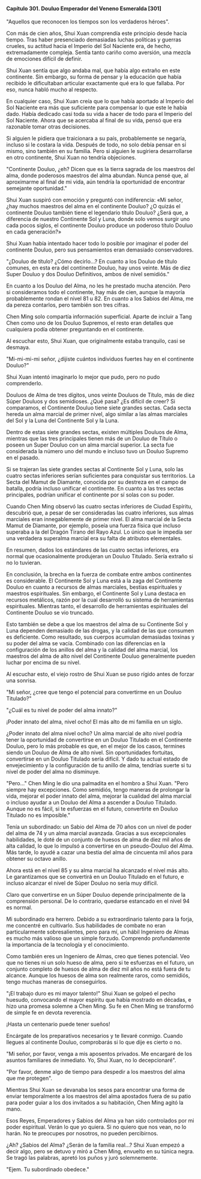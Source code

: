 
#### Capítulo 301. Douluo Emperador del Veneno Esmeralda [301]


"Aquellos que reconocen los tiempos son los verdaderos héroes".

Con más de cien años, Shui Xuan comprendía este principio desde hacía tiempo. Tras haber presenciado demasiadas luchas políticas y guerras crueles, su actitud hacia el Imperio del Sol Naciente era, de hecho, extremadamente compleja. Sentía tanto cariño como aversión, una mezcla de emociones difícil de definir.

Shui Xuan sentía que algo andaba mal, que había algo extraño en este continente. Sin embargo, su forma de pensar y la educación que había recibido le dificultaban articular exactamente qué era lo que fallaba. Por eso, nunca habló mucho al respecto.

En cualquier caso, Shui Xuan creía que lo que había aportado al Imperio del Sol Naciente era más que suficiente para compensar lo que este le había dado. Había dedicado casi toda su vida a hacer de todo para el Imperio del Sol Naciente. Ahora que se acercaba al final de su vida, pensó que era razonable tomar otras decisiones.

Si alguien le pidiera que traicionara a su país, probablemente se negaría, incluso si le costara la vida. Después de todo, no solo debía pensar en sí mismo, sino también en su familia. Pero si alguien le sugiriera desarrollarse en otro continente, Shui Xuan no tendría objeciones.

"Continente Douluo, ¿eh? Dicen que es la tierra sagrada de los maestros del alma, donde poderosos maestros del alma abundan. Nunca pensé que, al aproximarme al final de mi vida, aún tendría la oportunidad de encontrar semejante oportunidad."

Shui Xuan suspiró con emoción y preguntó con indiferencia: «Mi señor, ¿hay muchos maestros del alma en el continente Douluo? ¿O quizás el continente Douluo también tiene el legendario título Douluo? ¿Será que, a diferencia de nuestro Continente Sol y Luna, donde solo vemos surgir uno cada pocos siglos, el continente Douluo produce un poderoso título Douluo en cada generación?»

Shui Xuan había intentado hacer todo lo posible por imaginar el poder del continente Douluo, pero sus pensamientos eran demasiado conservadores.

"¿Douluo de título? ¿Cómo decirlo...? En cuanto a los Douluo de título comunes, en esta era del continente Douluo, hay unos veinte. Más de diez Super Douluo y dos Douluo Definitivos, ambos de nivel semidiós."

En cuanto a los Douluo del Alma, no les he prestado mucha atención. Pero si consideramos todo el continente, hay más de cien, aunque la mayoría probablemente rondan el nivel 81 u 82. En cuanto a los Sabios del Alma, me da pereza contarlos, pero también son tres cifras.

Chen Ming solo compartía información superficial. Aparte de incluir a Tang Chen como uno de los Douluo Supremos, el resto eran detalles que cualquiera podía obtener preguntando en el continente.

Al escuchar esto, Shui Xuan, que originalmente estaba tranquilo, casi se desmaya.

"Mi-mi-mi-mi señor, ¿dijiste cuántos individuos fuertes hay en el continente Douluo?"

Shui Xuan intentó imaginarlo lo mejor que pudo, pero no pudo comprenderlo.

Douluos de Alma de tres dígitos, unos veinte Douluos de Título, más de diez Súper Douluos y dos semidioses. ¿Qué pasa? ¿Es difícil de creer? Si comparamos, el Continente Douluo tiene siete grandes sectas. Cada secta hereda un alma marcial de primer nivel, algo similar a las almas marciales del Sol y la Luna del Continente Sol y la Luna.

Dentro de estas siete grandes sectas, existen múltiples Douluos de Alma, mientras que las tres principales tienen más de un Douluo de Título o poseen un Super Douluo con un alma marcial superior. La secta fue considerada la número uno del mundo e incluso tuvo un Douluo Supremo en el pasado.

Si se trajeran las siete grandes sectas al Continente Sol y Luna, solo las cuatro sectas inferiores serían suficientes para conquistar sus territorios. La Secta del Mamut de Diamante, conocida por su destreza en el campo de batalla, podría incluso unificar el continente. En cuanto a las tres sectas principales, podrían unificar el continente por sí solas con su poder.

Cuando Chen Ming observó las cuatro sectas inferiores de Ciudad Espíritu, descubrió que, a pesar de ser consideradas las cuatro inferiores, sus almas marciales eran innegablemente de primer nivel. El alma marcial de la Secta Mamut de Diamante, por ejemplo, poseía una fuerza física que incluso superaba a la del Dragón Tirano del Rayo Azul. Lo único que le impedía ser una verdadera superalma marcial era su falta de atributos elementales.

En resumen, dados los estándares de las cuatro sectas inferiores, era normal que ocasionalmente produjeran un Douluo Titulado. Sería extraño si no lo tuvieran.

En conclusión, la brecha en la fuerza de combate entre ambos continentes es considerable. El Continente Sol y Luna está a la zaga del Continente Douluo en cuanto a recursos de almas marciales, bestias espirituales y maestros espirituales. Sin embargo, el Continente Sol y Luna destaca en recursos metálicos, razón por la cual desarrolló su sistema de herramientas espirituales. Mientras tanto, el desarrollo de herramientas espirituales del Continente Douluo se vio truncado.

Esto también se debe a que los maestros del alma de su Continente Sol y Luna dependen demasiado de las drogas, y la calidad de las que consumen es deficiente. Como resultado, sus cuerpos acumulan demasiadas toxinas y su poder del alma se vacía. Combinado con las diferencias en la configuración de los anillos del alma y la calidad del alma marcial, los maestros del alma de alto nivel del Continente Douluo generalmente pueden luchar por encima de su nivel.

Al escuchar esto, el viejo rostro de Shui Xuan se puso rígido antes de forzar una sonrisa.

"Mi señor, ¿cree que tengo el potencial para convertirme en un Douluo Titulado?"

"¿Cuál es tu nivel de poder del alma innato?"

¡Poder innato del alma, nivel ocho! El más alto de mi familia en un siglo.

¿Poder innato del alma nivel ocho? Un alma marcial de alto nivel podría tener la oportunidad de convertirse en un Douluo Titulado en el Continente Douluo, pero lo más probable es que, en el mejor de los casos, termines siendo un Douluo de Alma de alto nivel. Sin oportunidades fortuitas, convertirse en un Douluo Titulado sería difícil. Y dado tu actual estado de envejecimiento y la configuración de tu anillo de alma, tendrías suerte si tu nivel de poder del alma no disminuye.

"Pero..." Chen Ming le dio una palmadita en el hombro a Shui Xuan. "Pero siempre hay excepciones. Como semidiós, tengo maneras de prolongar la vida, mejorar el poder innato del alma, mejorar la cualidad del alma marcial o incluso ayudar a un Douluo del Alma a ascender a Douluo Titulado. Aunque no es fácil, si te esfuerzas en el futuro, convertirte en Douluo Titulado no es imposible."

Tenía un subordinado: un Sabio del Alma de 70 años con un nivel de poder del alma de 74 y un alma marcial avanzada. Gracias a sus excepcionales habilidades, le doté de un conjunto de huesos de alma de diez mil años de alta calidad, lo que lo impulsó a convertirse en un pseudo-Douluo del Alma. Más tarde, lo ayudé a cazar una bestia del alma de cincuenta mil años para obtener su octavo anillo.

Ahora está en el nivel 85 y su alma marcial ha alcanzado el nivel más alto. Le garantizamos que se convertirá en un Douluo Titulado en el futuro, e incluso alcanzar el nivel de Súper Douluo no sería muy difícil.

Claro que convertirse en un Súper Douluo depende principalmente de la comprensión personal. De lo contrario, quedarse estancado en el nivel 94 es normal.

Mi subordinado era herrero. Debido a su extraordinario talento para la forja, me concentré en cultivarlo. Sus habilidades de combate no eran particularmente sobresalientes, pero para mí, un hábil Ingeniero de Almas es mucho más valioso que un simple forzudo. Comprendo profundamente la importancia de la tecnología y el conocimiento.

Como también eres un Ingeniero de Almas, creo que tienes potencial. Veo que no tienes ni un solo hueso de alma, pero si te esfuerzas en el futuro, un conjunto completo de huesos de alma de diez mil años no está fuera de tu alcance. Aunque los huesos de alma son realmente raros, como semidiós, tengo muchas maneras de conseguirlos.

"¡El trabajo duro es mi mayor talento!" Shui Xuan se golpeó el pecho huesudo, convocando el mayor espíritu que había mostrado en décadas, e hizo una promesa solemne a Chen Ming. Su fe en Chen Ming se transformó de simple fe en devota reverencia.

¡Hasta un centenario puede tener sueños!

Encárgate de los preparativos necesarios y te llevaré conmigo. Cuando llegues al continente Douluo, comprobarás si lo que dije es cierto o no.

"Mi señor, por favor, venga a mis aposentos privados. Me encargaré de los asuntos familiares de inmediato. Yo, Shui Xuan, no lo decepcionaré".

"Por favor, denme algo de tiempo para despedir a los maestros del alma que me protegen".

Mientras Shui Xuan se devanaba los sesos para encontrar una forma de enviar temporalmente a los maestros del alma apostados fuera de su patio para poder guiar a los dos invitados a su habitación, Chen Ming agitó la mano.

Esos Reyes, Emperadores y Sabios del Alma ya han sido controlados por mi poder espiritual. Verán lo que yo quiera. Si no quiero que nos vean, no lo harán. No te preocupes por nosotros, no pueden percibirnos.

¿Ah? ¿Sabios del Alma? ¿Serán de la familia real...? Shui Xuan empezó a decir algo, pero se detuvo y miró a Chen Ming, envuelto en su túnica negra. Se tragó las palabras, apretó los puños y juró solemnemente.

"Ejem. Tu subordinado obedece."